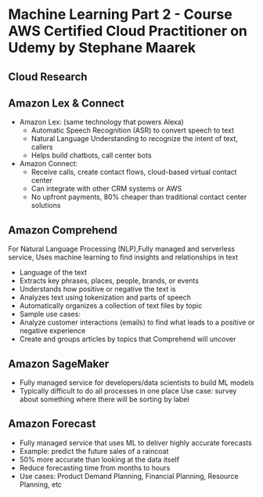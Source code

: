 # Machine Learning Part 2 - Course AWS Certified Cloud Practitioner on Udemy by Stephane Maarek

## Cloud Research
## Amazon Lex & Connect
- Amazon Lex: (same technology that powers Alexa)
	- Automatic Speech Recognition (ASR) to convert speech to text
	- Natural Language Understanding to recognize the intent of text, callers
	- Helps build chatbots, call center bots
- Amazon Connect:
	- Receive calls, create contact flows, cloud-based virtual contact center
	- Can integrate with other CRM systems or AWS
	- No upfront payments, 80% cheaper than traditional contact center solutions

## Amazon Comprehend
For Natural Language Processing (NLP),Fully managed and serverless service, Uses machine learning to find insights and relationships in text
- Language of the text
- Extracts key phrases, places, people, brands, or events
- Understands how positive or negative the text is
- Analyzes text using tokenization and parts of speech
- Automatically organizes a collection of text files by topic
- Sample use cases:
- Analyze customer interactions (emails) to find what leads to a positive or negative experience
- Create and groups articles by topics that Comprehend will uncover

## Amazon SageMaker
- Fully managed service for developers/data scientists to build ML models
- Typically difficult to do all processes in one place
Use case: survey about something where there will be sorting by label

## Amazon Forecast
- Fully managed service that uses ML to deliver highly accurate forecasts
- Example: predict the future sales of a raincoat
- 50% more accurate than looking at the data itself
- Reduce forecasting time from months to hours
- Use cases: Product Demand Planning, Financial Planning, Resource Planning, etc
